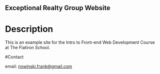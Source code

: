 Exceptional Realty Group Website
---

# Description

This is an example site for the Intro to Front-end Web Development Course at The Flatiron School.

#Contact

email: nowinski.frank@gmail.com